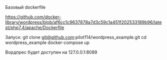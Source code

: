 Базовый dockerfile

https://github.com/docker-library/wordpress/blob/af6cc1c9637878a7d3c59c1a451f202533189b96/latest/php7.4/apache/Dockerfile

Запуск:
	git clone git@github.com:pilot114/wordpress_example.git
	cd wordpress_example
	docker-compose up

Вордпрес будет доступен на 127.0.0.1:8089
